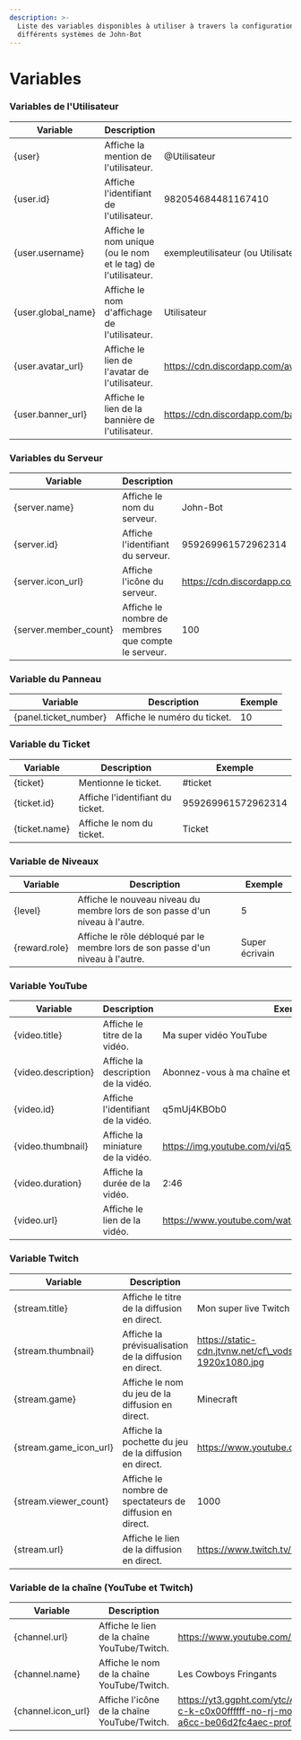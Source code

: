 ```yaml
---
description: >-
  Liste des variables disponibles à utiliser à travers la configuration des
  différents systèmes de John-Bot
---
```


# Variables

### Variables de l'Utilisateur

| Variable            | Description                                                   | Exemple                                                                                     |
| ------------------- | ------------------------------------------------------------- | ------------------------------------------------------------------------------------------- |
| {user}              | Affiche la mention de l'utilisateur.                          | @Utilisateur                                                                                |
| {user.id}           | Affiche l'identifiant de l'utilisateur.                       | 982054684481167410                                                                          |
| {user.username}     | Affiche le nom unique (ou le nom et le tag) de l'utilisateur. | exempleutilisateur (ou Utilisateur#0001)                                                    |
| {user.global\_name} | Affiche le nom d'affichage de l'utilisateur.                  | Utilisateur                                                                                 |
| {user.avatar\_url}  | Affiche le lien de l'avatar de l'utilisateur.                 | https://cdn.discordapp.com/avatars/958547309728256081/c83207e3ef95fb6c9198562d0d04714f.webp |
| {user.banner\_url}  | Affiche le lien de la bannière de l'utilisateur.              | https://cdn.discordapp.com/banners/958547309728256081/ebdcb6a0f0d8340a4c93549cc0925f9a.webp |

### Variables du Serveur

| Variable               | Description                                         | Exemple                                                                                   |
| ---------------------- | --------------------------------------------------- | ----------------------------------------------------------------------------------------- |
| {server.name}          | Affiche le nom du serveur.                          | John-Bot                                                                                  |
| {server.id}            | Affiche l'identifiant du serveur.                   | 959269961572962314                                                                        |
| {server.icon\_url}     | Affiche l'icône du serveur.                         | https://cdn.discordapp.com/icons/959269961572962314/01f8699526e02fd34266e07835bd1de5.webp |
| {server.member\_count} | Affiche le nombre de membres que compte le serveur. | 100                                                                                       |

### Variable du Panneau

| Variable               | Description                  | Exemple |
| ---------------------- | ---------------------------- | ------- |
| {panel.ticket\_number} | Affiche le numéro du ticket. | 10      |

### Variable du Ticket

| Variable      | Description                      | Exemple            |
| ------------- | -------------------------------- | ------------------ |
| {ticket}      | Mentionne le ticket.             | #ticket            |
| {ticket.id}   | Affiche l'identifiant du ticket. | 959269961572962314 |
| {ticket.name} | Affiche le nom du ticket.        | Ticket             |

### Variable de Niveaux

| Variable      | Description                                                                     | Exemple        |
| ------------- | ------------------------------------------------------------------------------- | -------------- |
| {level}       | Affiche le nouveau niveau du membre lors de son passe d'un niveau à l'autre.    | 5              |
| {reward.role} | Affiche le rôle débloqué par le membre lors de son passe d'un niveau à l'autre. | Super écrivain |

### Variable YouTube

| Variable            | Description                         | Exemple                                                  |
| ------------------- | ----------------------------------- | -------------------------------------------------------- |
| {video.title}       | Affiche le titre de la vidéo.       | Ma super vidéo YouTube                                   |
| {video.description} | Affiche la description de la vidéo. | Abonnez-vous à ma chaîne et suivez moi sur les réseaux ! |
| {video.id}          | Affiche l'identifiant de la vidéo.  | q5mUj4KBOb0                                              |
| {video.thumbnail}   | Affiche la miniature de la vidéo.   | https://img.youtube.com/vi/q5mUj4KBOb0/maxresdefault.jpg |
| {video.duration}    | Affiche la durée de la vidéo.       | 2:46                                                     |
| {video.url}         | Affiche le lien de la vidéo.        | https://www.youtube.com/watch?v=q5mUj4KBOb0              |

### Variable Twitch

| Variable                 | Description                                              | Exemple                                                                                                                                  |
| ------------------------ | -------------------------------------------------------- | ---------------------------------------------------------------------------------------------------------------------------------------- |
| {stream.title}           | Affiche le titre de la diffusion en direct.              | Mon super live Twitch                                                                                                                    |
| {stream.thumbnail}       | Affiche la prévisualisation de la diffusion en direct.   | https://static-cdn.jtvnw.net/cf\_vods/d2nvs31859zcd8/7598d62e16e0c582f970\_minecraft\_42915955291\_1697387135/thumb/thumb0-1920x1080.jpg |
| {stream.game}            | Affiche le nom du jeu de la diffusion en direct.         | Minecraft                                                                                                                                |
| {stream.game\_icon\_url} | Affiche la pochette du jeu de la diffusion en direct.    | https://www.youtube.com/watch?v=q5mUj4KBOb0                                                                                              |
| {stream.viewer\_count}   | Affiche le nombre de spectateurs de diffusion en direct. | 1000                                                                                                                                     |
| {stream.url}             | Affiche le lien de la diffusion en direct.               | https://www.twitch.tv/minecraft                                                                                                          |

### Variable de la chaîne (YouTube et Twitch)

| Variable            | Description                                  | Exemple                                                                                                                                                                                                                                |
| ------------------- | -------------------------------------------- | -------------------------------------------------------------------------------------------------------------------------------------------------------------------------------------------------------------------------------------- |
| {channel.url}       | Affiche le lien de la chaîne YouTube/Twitch. | https://www.youtube.com/channel/UCZuEgzPq-NvOpd9NO0BGV5Q **OU** https://www.twitch.tv/minecraft                                                                                                                                        |
| {channel.name}      | Affiche le nom de la chaîne YouTube/Twitch.  | Les Cowboys Fringants                                                                                                                                                                                                                  |
| {channel.icon\_url} | Affiche l'icône de la chaîne YouTube/Twitch. | https://yt3.ggpht.com/ytc/AIdro\_kW\_w6T3kawT7TZh99MUbevUopZLNhe\_5Mxag3RwTOg8mE=s800-c-k-c0x00ffffff-no-rj-mo **OU** https://static-cdn.jtvnw.net/jtv\_user\_pictures/c6284d38-5148-424b-a6cc-be06d2fc4aec-profile\_image-300x300.png |
